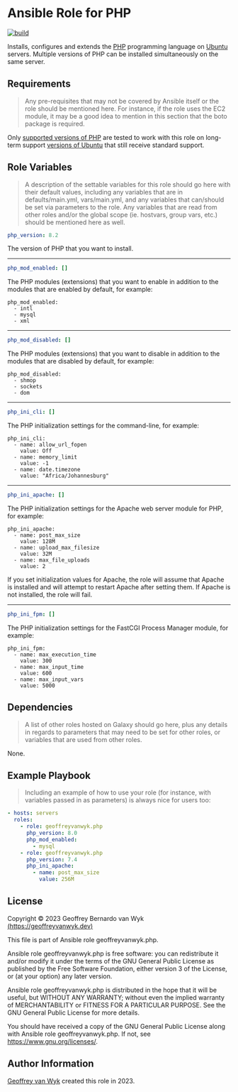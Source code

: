 Ansible Role for PHP
====================

[![build](https://github.com/geoffreyvanwyk/ansible-role-php/workflows/Build/badge.svg?event=push)](https://github.com/geoffreyvanwyk/ansible-role-php/actions?query=workflow%3ABuild)

Installs, configures and extends the [PHP](https://www.php.net) programming language on [Ubuntu](https://www.ubuntu.com) servers. Multiple versions of PHP can be installed simultaneously on the same server.

Requirements
------------

> Any pre-requisites that may not be covered by Ansible itself or the role should be mentioned here. For instance, if the role uses the EC2 module, it may be a good idea to mention in this section that the boto package is required.

Only [supported versions of PHP](https://php.net/supported-versions.php) are tested to work with this role on long-term support [versions of Ubuntu](https://wiki.ubuntu.com/Releases) that still receive standard support.

Role Variables
--------------

> A description of the settable variables for this role should go here with their default values, including any variables that are in defaults/main.yml, vars/main.yml, and any variables that can/should be set via parameters to the role. Any variables that are read from other roles and/or the global scope (ie. hostvars, group vars, etc.) should be mentioned here as well.

```yaml
php_version: 8.2
```

The version of PHP that you want to install.

---

```yaml
php_mod_enabled: []
```

The PHP modules (extensions) that you want to enable in addition to the modules that are enabled by default, for example:

```plain
php_mod_enabled:
  - intl
  - mysql
  - xml
```

---

```yaml
php_mod_disabled: []
```

The PHP modules (extensions) that you want to disable in addition to the modules that are disabled by default, for example:

```plain
php_mod_disabled:
  - shmop
  - sockets
  - dom
```

---

```yaml
php_ini_cli: []
```

The PHP initialization settings for the command-line, for example:

```plain
php_ini_cli:
  - name: allow_url_fopen
    value: Off
  - name: memory_limit
    value: -1
  - name: date.timezone
    value: "Africa/Johannesburg"
```

---

```yaml
php_ini_apache: []
```

The PHP initialization settings for the Apache web server module for PHP, for example:

```plain
php_ini_apache:
  - name: post_max_size
    value: 128M
  - name: upload_max_filesize
    value: 32M
  - name: max_file_uploads
    value: 2
```

If you set initialization values for Apache, the role will assume that Apache is installed and will attempt to restart Apache after setting them. If Apache is not installed, the role will fail.

---

```yaml
php_ini_fpm: []
```

The PHP initialization settings for the FastCGI Process Manager module, for example:

```plain
php_ini_fpm:
  - name: max_execution_time
    value: 300
  - name: max_input_time
    value: 600
  - name: max_input_vars
    value: 5000
```

Dependencies
------------

> A list of other roles hosted on Galaxy should go here, plus any details in regards to parameters that may need to be set for other roles, or variables that are used from other roles.

None.

Example Playbook
----------------

> Including an example of how to use your role (for instance, with variables passed in as parameters) is always nice for users too:

```yaml
- hosts: servers
  roles:
    - role: geoffreyvanwyk.php
      php_version: 8.0
      php_mod_enabled:
        - mysql
    - role: geoffreyvanwyk.php
      php_version: 7.4
      php_ini_apache:
        - name: post_max_size
          value: 256M
```

License
-------

Copyright &copy; 2023 Geoffrey Bernardo van Wyk [(https://geoffreyvanwyk.dev)](https://geoffreyvanwyk.dev)

This file is part of Ansible role geoffreyvanwyk.php.

Ansible role geoffreyvanwyk.php is free software: you can redistribute it and/or modify it under the terms of the GNU General Public License as published by the Free Software Foundation, either version 3 of the License, or (at your option) any later version.

Ansible role geoffreyvanwyk.php is distributed in the hope that it will be useful, but WITHOUT ANY WARRANTY; without even the implied warranty of MERCHANTABILITY or FITNESS FOR A PARTICULAR PURPOSE. See the GNU General Public License for more details.

You should have received a copy of the GNU General Public License along with Ansible role geoffreyvanwyk.php. If not, see <https://www.gnu.org/licenses/>.

Author Information
------------------

[Geoffrey van Wyk](https://geoffreyvanwyk.dev) created this role in 2023.
